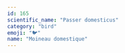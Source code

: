```yaml
---
id: 165
scientific_name: "Passer domesticus"
category: "bird"
emoji: "🐦"
name: "Moineau domestique"
---
```

